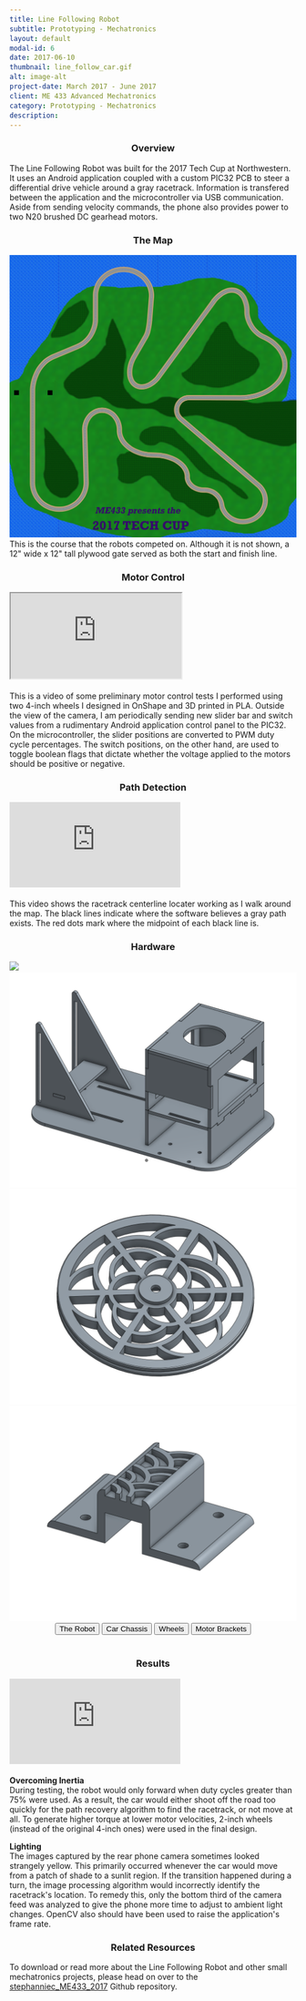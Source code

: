 ```yaml
---
title: Line Following Robot
subtitle: Prototyping - Mechatronics
layout: default
modal-id: 6
date: 2017-06-10
thumbnail: line_follow_car.gif
alt: image-alt
project-date: March 2017 - June 2017
client: ME 433 Advanced Mechatronics
category: Prototyping - Mechatronics
description:
---
```

<center><h3>Overview</h3></center>
The Line Following Robot was built for the 2017 Tech Cup at Northwestern. It uses an Android application coupled with a custom PIC32 PCB to steer a differential drive vehicle around a gray racetrack. Information is transfered between the application and the microcontroller via USB communication. Aside from sending velocity commands, the phone also provides power to two N20 brushed DC gearhead motors.

<center><h3>The Map</h3></center>
<img class="img-responsive" src="img/portfolio/6/techcup2017.png" width="600">
This is the course that the robots competed on. Although it is not shown, a 12" wide x 12" tall plywood gate served as both the start and finish line.

<center><h3>Motor Control</h3></center>  
<div class="row">
  <div class="col-lg-2 col-md-1">
  </div>
  <div class="col-lg-8 col-md-10 col-sm-12">
    <div class="embed-responsive embed-responsive-16by9" style="center">
      <iframe class="embed-responsive-item" src="https://www.youtube.com/embed/R9pwJjqRXbo?ecver=1" allowfullscreen></iframe>
    </div>
  </div>
  <div class="col-lg-2 col-md-1">
  </div>
</div>
<br>
This is a video of some preliminary motor control tests I performed using two 4-inch wheels I designed in OnShape and 3D printed in PLA. Outside the view of the camera, I am periodically sending new slider bar and switch values from a rudimentary Android application control panel to the PIC32. On the microcontroller, the slider positions are converted to PWM duty cycle percentages. The switch positions, on the other hand, are used to toggle boolean flags that dictate whether the voltage applied to the motors should be positive or negative.

<center><h3>Path Detection</h3></center>
<div class="row">
  <div class="col-lg-2 col-md-1">
  </div>
  <div class="col-lg-8 col-md-10 col-sm-12">
    <div class="embed-responsive embed-responsive-16by9" style="center">
      <iframe src="https://www.youtube.com/embed/wmvf4Z9TsZw?ecver=1" frameborder="0" allowfullscreen></iframe>
    </div>
  </div>
  <div class="col-lg-2 col-md-1">
  </div>
</div>
<br>
This video shows the racetrack centerline locater working as I walk around the map. The black lines indicate where the software believes a gray path exists. The red dots mark where the midpoint of each black line is.

<center><h3>Hardware</h3></center>
<style>
.mySlidesCar {margin:0 auto;}
</style>

<div class="slide-content" style="max-width:800px">
  <img class="mySlidesCar img-responsive" src="img/portfolio/6/line_follow_car.png">
  <img class="mySlidesCar img-responsive" src="img/portfolio/6/car_cad.png">
  <img class="mySlidesCar img-responsive" src="img/portfolio/6/4in_wheel_cad.png">
  <img class="mySlidesCar img-responsive" src="img/portfolio/6/motor_bracket_cad.png">
</div>

<center>
  <button type="button" class="btn btn-primary" onclick="divNow(1)">The Robot</button>
  <button type="button" class="btn btn-primary" onclick="divNow(2)">Car Chassis</button>
  <button type="button" class="btn btn-primary" onclick="divNow(3)">Wheels</button>
  <button type="button" class="btn btn-primary" onclick="divNow(4)">Motor Brackets</button>
</center>

<script>
var ind = 1;
slideshow(ind);

function divAdd(n) {
  slideshow(ind += n);
}

function divNow(n) {
  slideshow(ind = n);
}

function slideshow(n) {
  var i = 0;
  var x = document.getElementsByClassName("mySlidesCar");
  var dots = document.getElementsByClassName("btn-primary");
  if (n > x.length) {ind = 1}
  if (n < 1) {ind = x.length}
  for (i = 0; i < x.length; i++) {
     x[i].style.display = "none";
  }
  for (i = 0; i < dots.length; i++) {
     dots[i].className = dots[i].className.replace("btn btn-secondary", "");
  }
  x[ind-1].style.display = "block";
  dots[ind-1].className += "btn btn-primary";
}
</script><br>

<center><h3>Results</h3></center>
<div class="row">
  <div class="col-lg-2 col-md-1">
  </div>
  <div class="col-lg-8 col-md-10 col-sm-12">
    <div class="embed-responsive embed-responsive-16by9" style="center">
      <iframe src="https://www.youtube.com/embed/88SlMiolcFQ?ecver=1" frameborder="0" allowfullscreen></iframe>
    </div>
  </div>
  <div class="col-lg-2 col-md-1">
  </div>
</div>
<br>
<b>Overcoming Inertia</b><br>
During testing, the robot would only forward when duty cycles greater than 75% were used. As a result, the car would either shoot off the road too quickly for the path recovery algorithm to find the racetrack, or not move at all. To generate higher torque at lower motor velocities, 2-inch wheels (instead of the original 4-inch ones) were used in the final design.  

<b>Lighting</b><br>
The images captured by the rear phone camera sometimes looked strangely yellow. This primarily occurred whenever the car would move from a patch of shade to a sunlit region. If the transition happened during a turn, the image processing algorithm would incorrectly identify the racetrack's location. To remedy this, only the bottom third of the camera feed was analyzed to give the phone more time to adjust to ambient light changes. OpenCV also should have been used to raise the application's frame rate.

<center><h3>Related Resources</h3></center>
To download or read more about the Line Following Robot and other small mechatronics projects, please head on over to the <a href="https://github.com/stephanniec/stephanniec_ME433_2017">stephanniec_ME433_2017</a> Github repository.
